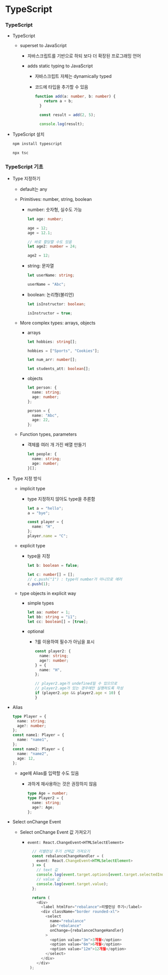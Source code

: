 # TypeScript

### TypeScript

- TypeScript
  
  - superset to JavaScript
    
    - 자바스크립트를 기반으로 하되 보다 더 확장된 프로그래밍 언어
    
    - adds static typing to JavaScript
      
      - 자바스크립트 자체는 dynamically typed
      
      - 코드에 타입을 추가할 수 있음
        
        ```ts
        function add(a: number, b: number) {
            return a + b;
          }
        
          const result = add(2, 5);
        
          console.log(result);
        ```

- TypeScript 설치
  
  ```bash
  npm install typescript
  ```
  
  ```bash
  npx tsc
  ```

### TypeScript 기초

- Type 지정하기
  
  - default는 any
  
  - Primitives: number, string, boolean
    
    - number: 숫자형, 실수도 가능
      
      ```typescript
      let age: number;
      
      age = 12;
      age = 12.1;
      
      // 바로 할당할 수도 있음
      let age2: number = 24;
      
      age2 = 12;
      ```
    
    - string: 문자열
      
      ```typescript
      let userName: string;
      
      userName = "Abc";
      ```
    
    - boolean: 논리형(불리언)
      
      ```typescript
      let isInstructor: boolean;
      
      isInstructor = true;
      ```
  
  - More complex types: arrays, objects
    
    - arrays
      
      ```typescript
      let hobbies: string[];
      
      hobbies = ["Sports", "Cookies"];
      
      let num_arr: number[];
      
      let students_att: boolean[];
      ```
    
    - objects
      
      ```typescript
      let person: {
        name: string;
        age: number;
      };
      
      person = {
        name: "Abc",
        age: 22,
      };
      ```
  
  - Function types, parameters
    
    - 객체를 여러 개 가진 배열 만들기
      
      ```typescript
      let people: {
        name: string;
        age: number;
      }[];
      ```

- Type 지정 방식
  
  - implicit type
    
    - type 지정하지 않아도 type을 추론함
      
      ```typescript
      let a = "hello";
      a = "bye";
      
      const player = {
        name: "H",
      };
      player.name = "C";
      ```
  
  - explicit type
    
    - type을 지정
      
      ```typescript
      let b: boolean = false;
      
      let c: number[] = [];
      // c.push("1") : type이 number가 아니므로 에러
      c.push(1);
      ```
  
  - type objects in explicit way
    
    - simple types
      
      ```typescript
      let aa: number = 1;
      let bb: string = "i1";
      let cc: boolean[] = [true];
      ```
    
    - optional
      
      - ?를 이용하여 필수가 아님을 표시
        
        ```typescript
        const player2: {
          name: string;
          age?: number;
        } = {
          name: "H",
        };
        
        // player2.age가 undefined일 수 있으므로
        // player2.age가 있는 경우에만 실행하도록 작성
        if (player2.age && player2.age < 10) {
        }
        ```

- Alias
  
  ```typescript
  type Player = {
    name: string;
    age?: number;
  };
  const name1: Player = {
    name: "name1",
  };
  const name2: Player = {
    name: "name2",
    age: 12,
  };
  ```
  
  - age에 Alias를 입력할 수도 있음
    
    - 과하게 재사용하는 것은 권장하지 않음
      
      ```typescript
      type Age = number;
      type Player2 = {
        name: string;
        age?: Age;
      };
      ```

- Select onChange Event
  
  - Select onChange Event 값 가져오기
    
    - `event: React.ChangeEvent<HTMLSelectElement>`
      
      ```ts
        // 리밸런싱 주기 선택값 가져오기
        const rebalanceChangeHandler = (
          event: React.ChangeEvent<HTMLSelectElement>
        ) => {
          // text 값
          console.log(event.target.options[event.target.selectedIndex].text);
          // value 값
          console.log(event.target.value);
        };
      
        return (
          <div>
            <label htmlFor="rebalance">리밸런싱 주기</label>
            <div className="border rounded-xl">
              <select
                name="rebalance"
                id="rebalance"
                onChange={rebalanceChangeHandler}
              >
                <option value="3m">3개월</option>
                <option value="6m">6개월</option>
                <option value="12m">12개월</option>
              </select>
            </div>
          </div>
       );
      ```